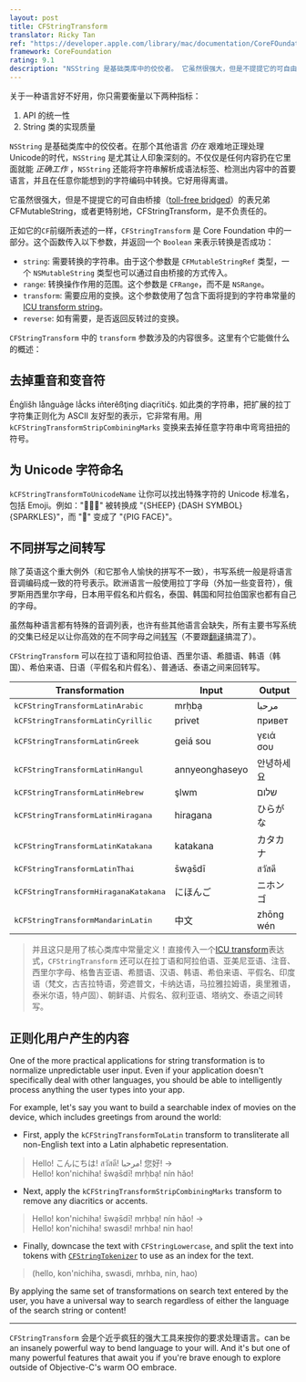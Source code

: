 ```yaml
---
layout: post
title: CFStringTransform
translator: Ricky Tan
ref: "https://developer.apple.com/library/mac/documentation/CoreFOundation/Reference/CFMutableStringRef/Reference/reference.html#//apple_ref/doc/uid/20001504-CH201-BCIGCACA"
framework: CoreFoundation
rating: 9.1
description: "NSString 是基础类库中的佼佼者。 它虽然很强大，但是不提提它的可自由桥接的表兄弟 CFMutableString，或者更特别地，CFStringTransform，是不负责任的。"
---
```


关于一种语言好不好用，你只需要衡量以下两种指标：

1. API 的统一性
2. String 类的实现质量

`NSString` 是基础类库中的佼佼者。在那个其他语言 _仍在_ 艰难地正理处理 Unicode的时代，`NSString` 是尤其让人印象深刻的。不仅仅是任何内容扔在它里面就能 _正确工作_ ，`NSString` 还能将字符串解析成语法标签、检测出内容中的首要语言，并且在任意你能想到的字符编码中转换。它好用得离谱。


它虽然很强大，但是不提提它的可自由桥接（[toll-free bridged](http://developer.apple.com/library/ios/#documentation/CoreFoundation/Conceptual/CFDesignConcepts/Articles/tollFreeBridgedTypes.html)）的表兄弟 CFMutableString，或者更特别地，CFStringTransform，是不负责任的。

正如它的`CF`前缀所表述的一样，`CFStringTransform` 是 Core Foundation 中的一部分。这个函数传入以下参数，并返回一个 `Boolean` 来表示转换是否成功：

- `string`: 需要转换的字符串。由于这个参数是 `CFMutableStringRef` 类型，一个 `NSMutableString` 类型也可以通过自由桥接的方式传入。
- `range`: 转换操作作用的范围。这个参数是 `CFRange`，而不是 `NSRange`。
- `transform`: 需要应用的变换。这个参数使用了包含下面将提到的字符串常量的 [ICU transform string](http://userguide.icu-project.org/transforms/general)。
- `reverse`: 如有需要，是否返回反转过的变换。

`CFStringTransform` 中的 `transform` 参数涉及的内容很多。这里有个它能做什么的概述：

## 去掉重音和变音符

Énġlišh långuãge lẳcks iñterêßţing diaçrïtičş. 如此类的字符串，把扩展的拉丁字符集正则化为 ASCII 友好型的表示，它非常有用。用 `kCFStringTransformStripCombiningMarks` 变换来去掉任意字符串中弯弯扭扭的符号。

## 为 Unicode 字符命名

`kCFStringTransformToUnicodeName` 让你可以找出特殊字符的 Unicode 标准名，包括 Emoji。例如："🐑💨✨" 被转换成 "{SHEEP} {DASH SYMBOL} {SPARKLES}"，而 "🐷" 变成了 "{PIG FACE}"。

## 不同拼写之间转写

除了英语这个重大例外（和它那令人愉快的拼写不一致），书写系统一般是将语言音调编码成一致的符号表示。欧洲语言一般使用拉丁字母（外加一些变音符），俄罗斯用西里尔字母，日本用平假名和片假名，泰国、韩国和阿拉伯国家也都有自己的字母。

虽然每种语言都有特殊的音调列表，也许有些其他语言会缺失，所有主要书写系统的交集已经足以让你高效的在不同字母之间[转写](https://zh.wikipedia.org/wiki/%E8%BD%AC%E5%86%99)（不要跟[翻译](https://zh.wikipedia.org/wiki/%E7%BF%BB%E8%AF%91)搞混了）。

`CFStringTransform` 可以在拉丁语和阿拉伯语、西里尔语、希腊语、韩语（韩国）、希伯来语、日语（平假名和片假名）、普通话、泰语之间来回转写。

<table>
  <thead>
    <tr>
      <th>Transformation</th>
      <th>Input</th>
      <th>Output</th>
    </tr>
  </thead>
  <tbody>
    <tr>
      <td><tt>kCFStringTransformLatinArabic</tt></td>
      <td>mrḥbạ</td>
      <td>مرحبا</td>
    </tr>
    <tr>
      <td><tt>kCFStringTransformLatinCyrillic</tt></td>
      <td>privet</td>
      <td>привет</td>
    </tr>
    <tr>
      <td><tt>kCFStringTransformLatinGreek</tt></td>
      <td>geiá sou</td>
      <td>γειά σου</td>
    </tr>
    <tr>
      <td><tt>kCFStringTransformLatinHangul</tt></td>
      <td>annyeonghaseyo</td>
      <td>안녕하세요</td>
    </tr>
    <tr>
      <td><tt>kCFStringTransformLatinHebrew</tt></td>
      <td>şlwm</td>
      <td>שלום</td>
    </tr>
    <tr>
      <td><tt>kCFStringTransformLatinHiragana</tt></td>
      <td>hiragana</td>
      <td>ひらがな</td>
    </tr>
    <tr>
      <td><tt>kCFStringTransformLatinKatakana</tt></td>
      <td>katakana</td>
      <td>カタカナ</td>
    </tr>
    <tr>
      <td><tt>kCFStringTransformLatinThai</tt></td>
      <td>s̄wạs̄dī</td>
      <td>สวัสดี</td>
    </tr>
    <tr>
      <td><tt>kCFStringTransformHiraganaKatakana</tt></td>
      <td>にほんご</td>
      <td>ニホンゴ</td>
    </tr>
    <tr>
      <td><tt>kCFStringTransformMandarinLatin</tt></td>
      <td>中文</td>
      <td>zhōng wén</td>
    </tr>
  </tbody>
</table>

> 并且这只是用了核心类库中常量定义！直接传入一个[ICU transform](http://userguide.icu-project.org/transforms/general#TOC-ICU-Transliterators)表达式，`CFStringTransform` 还可以在拉丁语和阿拉伯语、亚美尼亚语、注音、西里尔字母、格鲁吉亚语、希腊语、汉语、韩语、希伯来语、平假名、印度语（梵文，古吉拉特语，旁遮普文，卡纳达语，马拉雅拉姆语，奥里雅语，泰米尔语，特卢固）、朝鲜语、片假名、叙利亚语、塔纳文、泰语之间转写。

## 正则化用户产生的内容

One of the more practical applications for string transformation is to normalize unpredictable user input. Even if your application doesn't specifically deal with other languages, you should be able to intelligently process anything the user types into your app.

For example, let's say you want to build a searchable index of movies on the device, which includes greetings from around the world:

- First, apply the `kCFStringTransformToLatin` transform to transliterate all non-English text into a Latin alphabetic representation.

> Hello! こんにちは! สวัสดี! مرحبا! 您好! →  
> Hello! kon'nichiha! s̄wạs̄dī! mrḥbạ! nín hǎo!

- Next, apply the `kCFStringTransformStripCombiningMarks` transform to remove any diacritics or accents.

> Hello! kon'nichiha! s̄wạs̄dī! mrḥbạ! nín hǎo! →  
> Hello! kon'nichiha! swasdi! mrhba! nin hao!

- Finally, downcase the text with `CFStringLowercase`, and split the text into tokens with [`CFStringTokenizer`](https://developer.apple.com/library/mac/#documentation/CoreFoundation/Reference/CFStringTokenizerRef/Reference/reference.html) to use as an index for the text.

> (hello, kon'nichiha, swasdi, mrhba, nin, hao)

By applying the same set of transformations on search text entered by the user, you have a universal way to search regardless of either the language of the search string or content!

* * *

`CFStringTransform` 会是个近乎疯狂的强大工具来按你的要求处理语言。can be an insanely powerful way to bend language to your will. And it's but one of many powerful features that await you if you're brave enough to explore outside of Objective-C's warm OO embrace.

